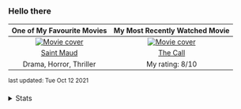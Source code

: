 ### Hello there


<!--START_SECTION:movies-->
| One of My Favourite Movies | My Most Recently Watched Movie |
| :---: | :---: |
| [![Movie cover](https://m.media-amazon.com/images/M/MV5BYzE3ZDg0OTktYjlhNC00ZmQ0LTk0YjktMDE1ZWE2YjIwMjk4XkEyXkFqcGdeQXVyMDA4NzMyOA@@._V1_UY209_CR0,0,140,209_AL_.jpg)](https://imdb.com/title/tt7557108/?ref_=ttls_li_i) | [![Movie cover](https://m.media-amazon.com/images/M/MV5BMjlhYzY4ODQtYWY3ZS00NGUwLTk5NWYtYjBlMjUzMmNkZWU0XkEyXkFqcGdeQXVyMTA5NzUzODM4._V1_SY153_CR1,0,105,153_.jpg)](https://imdb.com/title/tt10530176/) |
| [Saint Maud](https://imdb.com/title/tt7557108/?ref_=ttls_li_i) | [The Call](https://imdb.com/title/tt10530176/) |
| Drama, Horror, Thriller | My rating: 8/10 |

<sup>last updated: Tue Oct 12 2021</sup>

<!--END_SECTION:movies-->

<details>
  <summary>Stats</summary>
  
  ![Metrics](https://raw.githubusercontent.com/matievisthekat/matievisthekat/master/github-metrics.svg)
</details>
